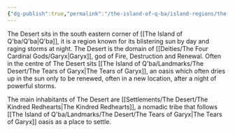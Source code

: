 ```yaml
---
{"dg-publish":true,"permalink":"/the-island-of-q-ba/island-regions/the-desert/"}
---
```


The Desert sits in the south eastern corner of [[The Island of Q'ba/Q'ba\|Q'ba]], it is a region known for its blistering sun by day and raging storms at night. The Desert is the domain of [[Deities/The Four Cardinal Gods/Garyx\|Garyx]], god of Fire, Destruction and Renewal. Often in the centre of The Desert sits [[The Island of Q'ba/Landmarks/The Desert/The Tears of Garyx\|The Tears of Garyx]], an oasis which often dries up in the sun only to be renewed, often in a new location, after a night of powerful storms.

The main inhabitants of The Desert are [[Settlements/The Desert/The Kindred Redhearts\|The Kindred Redhearts]], a nomadic tribe that follows [[The Island of Q'ba/Landmarks/The Desert/The Tears of Garyx\|The Tears of Garyx]] oasis as a place to settle. 
